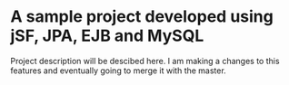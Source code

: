 # A sample project developed using jSF, JPA, EJB and MySQL

Project description will be descibed here. 
I am making a changes to this features and eventually going to merge it with the master. 
